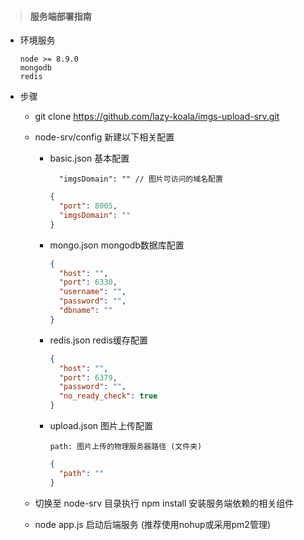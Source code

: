 > #### 服务端部署指南
- 环境服务

  ```
  node >= 8.9.0
  mongodb
  redis
  ```
- 步骤

  - git clone https://github.com/lazy-koala/imgs-upload-srv.git
  
  - node-srv/config 新建以下相关配置
    - basic.json  基本配置
      ```
        "imgsDomain": "" // 图片可访问的域名配置
      ```
      ```json
      {
        "port": 8005,
        "imgsDomain": ""
      }
      ```
    - mongo.json mongodb数据库配置
      ```json
      {
        "host": "",
        "port": 6330,
        "username": "",
        "password": "",
        "dbname": ""
      }
      ```
    - redis.json redis缓存配置
      ```json
      {
        "host": "",
        "port": 6379,
        "password": "",
        "no_ready_check": true
      }
      ```
    - upload.json 图片上传配置
      ```
      path: 图片上传的物理服务器路径 (文件夹)
      ```
      ```json
      {
        "path": ""
      }
      ```
      
  - 切换至 node-srv 目录执行 npm install 安装服务端依赖的相关组件
  
  - node app.js 启动后端服务 (推荐使用nohup或采用pm2管理)
